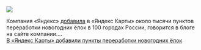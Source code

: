 <!--2025-01-23 12:50:09-->
<div class="yb">
  <div class="rss smaller1 habr"><img src="https://habrastorage.org/getpro/habr/upload_files/f89/b63/d0b/f89b63d0b87ac50268e4a03ed17bd273.jpeg" /><p>Компания «Яндекс» <a href="https://yandex.ru/company/news/01-21-01-2025" rel="noopener noreferrer nofollow">добавила</a> в «Яндекс Карты» около тысячи пунктов переработки новогодних ёлок в 100&nbsp;городах России, говорится в&nbsp;блоге на&nbsp;сайте компании.... <br><a class="light" href="https://habr.com/ru/news/876070/?utm_source=habrahabr&utm_medium=rss&utm_campaign=876070">В «Яндекс Карты» добавили пункты переработки новогодних ёлок</a></div>
</div>
